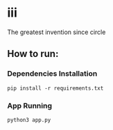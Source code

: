 # iii
The greatest invention since circle

## How to run:

### Dependencies Installation
```
pip install -r requirements.txt
```

### App Running
```
python3 app.py
```
